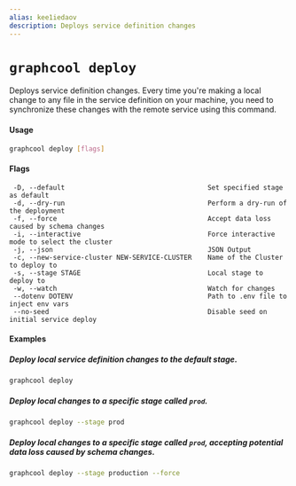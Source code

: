 ```yaml
---
alias: kee1iedaov
description: Deploys service definition changes
---
```


# `graphcool deploy`

Deploys service definition changes. Every time you're making a local change to any file in the service definition on your machine, you need to synchronize these changes with the remote service using this command.

#### Usage

```sh
graphcool deploy [flags]
```

#### Flags

```
 -D, --default                                    Set specified stage as default
 -d, --dry-run                                    Perform a dry-run of the deployment
 -f, --force                                      Accept data loss caused by schema changes
 -i, --interactive                                Force interactive mode to select the cluster
 -j, --json                                       JSON Output
 -c, --new-service-cluster NEW-SERVICE-CLUSTER    Name of the Cluster to deploy to
 -s, --stage STAGE                                Local stage to deploy to
 -w, --watch                                      Watch for changes
 --dotenv DOTENV                                  Path to .env file to inject env vars
 --no-seed                                        Disable seed on initial service deploy
```

#### Examples

##### Deploy local service definition changes to the default stage.

```sh
graphcool deploy
```

##### Deploy local changes to a specific stage called `prod`.

```sh
graphcool deploy --stage prod
```

##### Deploy local changes to a specific stage called `prod`, accepting potential data loss caused by schema changes.

```sh
graphcool deploy --stage production --force
```
